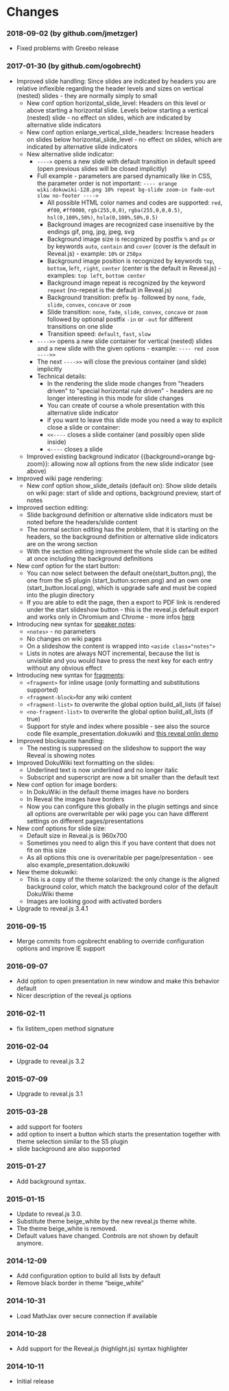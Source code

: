 Changes
=======

### 2018-09-02 (by github.com/jmetzger)

- Fixed problems with Greebo release

### 2017-01-30 (by github.com/ogobrecht)

- Improved slide handling: Since slides are indicated by headers you are relative inflexible regarding the header levels and sizes on vertical (nested) slides - they are normally simply to small
  - New conf option horizontal_slide_level: Headers on this level or above starting a horizontal slide. Levels below starting a vertical (nested) slide - no effect on slides, which are indicated by alternative slide indicators
  - New conf option enlarge_vertical_slide_headers: Increase headers on slides below horizontal_slide_level - no effect on slides, which are indicated by alternative slide indicators
  - New alternative slide indicator:
    - `---->` opens a new slide with default transition in default speed (open previous slides will be closed implicitly)
    - Full example - parameters are parsed dynamically like in CSS, the parameter order is not important: `---- orange wiki:dokuwiki-128.png 10% repeat bg-slide zoom-in fade-out slow no-footer ---->`
      - All possible HTML color names and codes are supported: `red`, `#f00`, `#ff0000`, `rgb(255,0,0)`, `rgba(255,0,0,0.5)`, `hsl(0,100%,50%)`, `hsla(0,100%,50%,0.5)`
      - Background images are recognized case insensitive by the endings gif, png, jpg, jpeg, svg
      - Background image size is recognized by postfix `%` and `px` or by keywords `auto`, `contain` and `cover` (cover is the default in Reveal.js) - example: `10%` or `250px`
      - Background image position is recognized by keywords `top`, `bottom`, l`eft`, `right`, `center` (center is the default in Reveal.js) - examples: `top left`, `bottom center`
      - Background image repeat is recognized by the keyword `repeat` (no-repeat is the default in Reveal.js)
      - Background transition: prefix `bg-` followed by `none`, `fade`, `slide`, `convex`, `concave` or `zoom`
      - Slide transition: `none`, `fade`, `slide`, `convex`, `concave` or `zoom` followed by optional postfix `-in` or `-out` for different transitions on one slide
      - Transition speed: `default`, `fast`, `slow`
    - `---->>` opens a new slide container for vertical (nested) slides and a new slide with the given options - example: `---- red zoom ---->>`
    - The next `---->>` will close the previous container (and slide) implicitly
    - Technical details:
      - In the rendering the slide mode changes from "headers driven" to "special horizontal rule driven" - headers are no longer interesting in this mode for slide changes
      - You can create of course a whole presentation with this alternative slide indicator
      - if you want to leave this slide mode you need a way to explicit close a slide or container:
      - `<<----` closes a slide container (and possibly open slide inside)
      - `<----` closes a slide
  - Improved existing background indicator {{background>orange bg-zoom}}: allowing now all options from the new slide indicator (see above)
- Improved wiki page rendering:
  - New conf option show_slide_details (default on): Show slide details on wiki page: start of slide and options, background preview, start of notes
- Improved section editing:
  - Slide background definition or alternative slide indicators must be noted before the headers/slide content
  - The normal section editing has the problem, that it is starting on the headers, so the background definition or alternative slide indicators are on the wrong section
  - With the section editing improvement the whole slide can be edited at once including the background definitions
- New conf option for the start button:
  - You can now select between the default one(start_button.png), the one from the s5 plugin (start_button.screen.png) and an own one (start_button.local.png), which is upgrade safe and must be copied into the plugin directory
  - If you are able to edit the page, then a export to PDF link is rendered under the start slideshow button - this is the reveal.js default export and works only in Chromium and Chrome - more infos [here][0]
- Introducing new syntax for [speaker notes][1]:
  - `<notes>` - no parameters
  - No changes on wiki pages
  - On a slideshow the content is wrapped into `<aside class="notes">`
  - Lists in notes are always NOT incremental, because the list is unvisible and you would have to press the next key for each entry without any obvious effect
- Introducing new syntax for [fragments][2]:
  - `<fragment>` for inline usage (only formatting and substitutions supported)
  - `<fragment-block>`for any wiki content
  - `<fragment-list>` to overwrite the global option build_all_lists (if false)
  - `<no-fragment-list>` to overwrite the global option build_all_lists (if true)
  - Support for style and index where possible - see also the source code file example_presentation.dokuwiki and [this reveal onlin demo][3]
- Improved blockquote handling:
  - The nesting is suppressed on the slideshow to support the way Reveal is showing notes
- Improved DokuWiki text formatting on the slides:
  - Underlined text is now underlined and no longer italic
  - Subscript and superscript are now a bit smaller than the default text
- New conf option for image borders:
  - In DokuWiki in the default theme images have no borders
  - In Reveal the images have borders
  - Now you can configure this globally in the plugin settings and since all options are overwritable per wiki page you can have different settings on different pages/presentations
- New conf options for slide size:
  - Default size in Reveal.js is 960x700
  - Sometimes you need to align this if you have content that does not fit on this size
  - As all options this one is overwritable per page/presentation - see also example_presentation.dokuwiki
- New theme dokuwiki:
  - This is a copy of the theme solarized: the only change is the aligned background color, which match the background color of the default DokuWiki theme
  - Images are looking good with activated borders
- Upgrade to reveal.js 3.4.1

[0]: https://github.com/hakimel/reveal.js#pdf-export
[1]: https://github.com/hakimel/reveal.js#speaker-notes
[2]: https://github.com/hakimel/reveal.js#fragments
[3]: http://lab.hakim.se/reveal-js/#/7/1

### 2016-09-15

  * Merge commits from ogobrecht enabling to override configuration options and improve IE support


###     2016-09-07

   * Add option to open presentation in new window and make this behavior default
   * Nicer description of the reveal.js options


###     2016-02-11

   * fix listitem_open method signature


###     2016-02-04


  * Upgrade to reveal.js 3.2

###     2015-07-09

  *  Upgrade to reveal.js 3.1


###  2015-03-28

  *  add support for footers
  *  add option to insert a button which starts the presentation together with theme selection similar to the S5 plugin
  *  slide background are also supported


###     2015-01-27

  *  Add background syntax.


###     2015-01-15

  * Update to reveal.js 3.0.
  * Substitute theme beige_white by the new reveal.js theme white.
  * The theme beige_white is removed.
  * Default values have changed. Controls are not shown by default anymore.


###    2014-12-09

  * Add configuration option to build all lists by default
  * Remove black border in theme “beige_white”


###    2014-10-31

 *  Load MathJax over secure connection if available


###    2014-10-28

 * Add support for the Reveal.js (highlight.js) syntax highlighter


###    2014-10-11
  * Initial release
